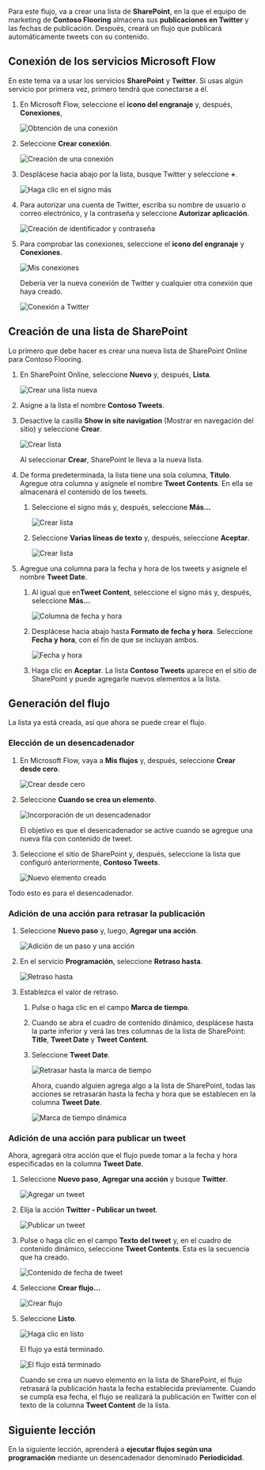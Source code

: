 Para este flujo, va a crear una lista de **SharePoint**, en la que el equipo de marketing de **Contoso Flooring** almacena sus **publicaciones en Twitter**  y las fechas de publicación. Después, creará un flujo que publicará automáticamente tweets con su contenido. 

## <a name="connect-microsoft-flow-services"></a>Conexión de los servicios Microsoft Flow
En este tema va a usar los servicios **SharePoint** y **Twitter**. Si usas algún servicio por primera vez, primero tendrá que conectarse a él. 

1. En Microsoft Flow, seleccione el **icono del engranaje** y, después, **Conexiones**,
   
    ![Obtención de una conexión](./media/learning-push-notifications/2-get-connection.png) 
2. Seleccione **Crear conexión**.
   
    ![Creación de una conexión](./media/learning-push-notifications/3-create-connection.png) 
3. Desplácese hacia abajo por la lista, busque Twitter y seleccione **+**.
   
    ![Haga clic en el signo más](./media/learning-push-notifications/4-click-plus.png)
4. Para autorizar una cuenta de Twitter, escriba su nombre de usuario o correo electrónico, y la contraseña y seleccione **Autorizar aplicación**.
   
    ![Creación de identificador y contraseña](./media/learning-push-notifications/5-create-id-pswd.png)
5. Para comprobar las conexiones, seleccione el **icono del engranaje** y **Conexiones**.
   
    ![Mis conexiones](./media/learning-push-notifications/6-my-connections.png)
   
    Debería ver la nueva conexión de Twitter y cualquier otra conexión que haya creado. 
   
    ![Conexión a Twitter](./media/learning-push-notifications/7-twitter-connection.png)

## <a name="build-a-sharepoint-list"></a>Creación de una lista de SharePoint
Lo primero que debe hacer es crear una nueva lista de SharePoint Online para Contoso Flooring. 

1. En SharePoint Online, seleccione **Nuevo** y, después, **Lista**.
   
    ![Crear una lista nueva](./media/learning-push-notifications/1-new-list.png)
2. Asigne a la lista el nombre **Contoso Tweets**. 
3. Desactive la casilla **Show in site navigation** (Mostrar en navegación del sitio) y seleccione **Crear**.
   
    ![Crear lista](./media/learning-push-notifications/2-name-create-list.png)
   
    Al seleccionar **Crear**, SharePoint le lleva a la nueva lista.
4. De forma predeterminada, la lista tiene una sola columna, **Título**. Agregue otra columna y asígnele el nombre **Tweet Contents**. En ella se almacenará el contenido de los tweets. 
   
   1. Seleccione el signo más y, después, seleccione **Más...**
      
       ![Crear lista](./media/learning-push-notifications/3-add-more-column-types.png)
   2. Seleccione **Varias líneas de texto** y, después, seleccione **Aceptar**.
      
       ![Crear lista](./media/learning-push-notifications/4-add-column.png)
5. Agregue una columna para la fecha y hora de los tweets y asígnele el nombre **Tweet Date**.
   
   1. Al igual que en**Tweet Content**, seleccione el signo más y, después, seleccione **Más...**
      
       ![Columna de fecha y hora](./media/learning-push-notifications/5-date-time-col.png)
   2. Desplácese hacia abajo hasta **Formato de fecha y hora**. Seleccione **Fecha y hora**, con el fin de que se incluyan ambos.
      
       ![Fecha y hora](./media/learning-push-notifications/6-date-time-must-do.png)
   3. Haga clic en **Aceptar**. La lista **Contoso Tweets** aparece en el sitio de SharePoint y puede agregarle nuevos elementos a la lista.

## <a name="build-the-flow"></a>Generación del flujo
La lista ya está creada, así que ahora se puede crear el flujo.

### <a name="choose-a-trigger"></a>Elección de un desencadenador
1. En Microsoft Flow, vaya a **Mis flujos** y, después, seleccione **Crear desde cero**.
   
    ![Crear desde cero](./media/learning-push-notifications/8-create-from-blank.png)
2. Seleccione **Cuando se crea un elemento**.
   
    ![Incorporación de un desencadenador](./media/learning-push-notifications/9-add-trigger.png)
   
    El objetivo es que el desencadenador se active cuando se agregue una nueva fila con contenido de tweet.
3. Seleccione el sitio de SharePoint y, después, seleccione la lista que configuró anteriormente, **Contoso Tweets**.
   
    ![Nuevo elemento creado](./media/learning-push-notifications/11-set-trigger.png)

Todo esto es para el desencadenador.

### <a name="add-an-action-to-delay-posting"></a>Adición de una acción para retrasar la publicación
1. Seleccione **Nuevo paso** y, luego, **Agregar una acción**. 
   
    ![Adición de un paso y una acción](./media/learning-push-notifications/12-add-step-and-action.png)
2. En el servicio **Programación**, seleccione **Retraso hasta**. 
   
    ![Retraso hasta](./media/learning-push-notifications/13-delay-until-schedule.png)  
3. Establezca el valor de retraso.
   
   1. Pulse o haga clic en el campo **Marca de tiempo**. 
   2. Cuando se abra el cuadro de contenido dinámico, desplácese hasta la parte inferior y verá las tres columnas de la lista de SharePoint: **Title**, **Tweet Date** y **Tweet Content**.
   3. Seleccione **Tweet Date**. 
      
       ![Retrasar hasta la marca de tiempo](./media/learning-push-notifications/14-delay-until-timestamp.png)
      
       Ahora, cuando alguien agrega algo a la lista de SharePoint, todas las acciones se retrasarán hasta la fecha y hora que se establecen en la columna **Tweet Date**.
      
       ![Marca de tiempo dinámica](./media/learning-push-notifications/15-dynamic-timestamp.png)

### <a name="add-an-action-to-post-a-tweet"></a>Adición de una acción para publicar un tweet
Ahora, agregará otra acción que el flujo puede tomar a la fecha y hora especificadas en la columna **Tweet Date**.

1. Seleccione **Nuevo paso**, **Agregar una acción** y busque **Twitter**.
   
    ![Agregar un tweet](./media/learning-push-notifications/16-add-tweet.png) 
2. Elija la acción **Twitter - Publicar un tweet**.
   
    ![Publicar un tweet](./media/learning-push-notifications/17-post-tweet.png) 
3. Pulse o haga clic en el campo **Texto del tweet** y, en el cuadro de contenido dinámico, seleccione **Tweet Contents**. Esta es la secuencia que ha creado. 
   
    ![Contenido de fecha de tweet](./media/learning-push-notifications/18-tweet-date-content.png)
4. Seleccione **Crear flujo...**
   
    ![Crear flujo](./media/learning-push-notifications/19-tiny-create.png) 
5. Seleccione **Listo**.
   
    ![Haga clic en listo](./media/learning-push-notifications/19-click-done.png)
   
    El flujo ya está terminado.
   
    ![El flujo está terminado](./media/learning-push-notifications/20-flow-is-done.png)
   
    Cuando se crea un nuevo elemento en la lista de SharePoint, el flujo retrasará la publicación hasta la fecha establecida previamente. Cuando se cumpla esa fecha, el flujo se realizará la publicación en Twitter con el texto de la columna **Tweet Content** de la lista.

## <a name="next-lesson"></a>Siguiente lección
En la siguiente lección, aprenderá a **ejecutar flujos según una programación** mediante un desencadenador denominado **Periodicidad**.

